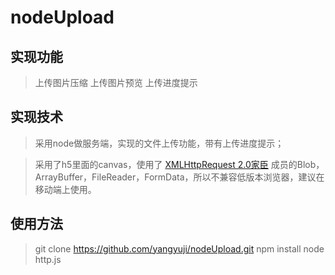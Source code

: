 # nodeUpload

## 实现功能
> 上传图片压缩
> 上传图片预览
> 上传进度提示

## 实现技术

> 采用node做服务端，实现的文件上传功能，带有上传进度提示；

> 采用了h5里面的canvas，使用了 [XMLHttpRequest 2.0家臣](http://www.zhangxinxu.com/wordpress/2013/10/understand-domstring-document-formdata-blob-file-arraybuffer/) 成员的Blob，ArrayBuffer，FileReader，FormData，所以不兼容低版本浏览器，建议在移动端上使用。

## 使用方法
> git clone https://github.com/yangyuji/nodeUpload.git
> npm install
> node http.js

